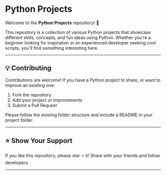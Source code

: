 # Python Projects

Welcome to the **Python Projects** repository! 🚀

This repository is a collection of various Python projects that showcase different skills, concepts, and fun ideas using Python. Whether you're a beginner looking for inspiration or an experienced developer seeking cool scripts, you'll find something interesting here.

---




## 💡 Contributing

Contributions are welcome! If you have a Python project to share, or want to improve an existing one:

1. Fork the repository
2. Add your project or improvements
3. Submit a Pull Request

Please follow the existing folder structure and include a README in your project folder.

---

## ⭐️ Show Your Support

If you like this repository, please star ⭐️ it! Share with your friends and fellow developers.

---
